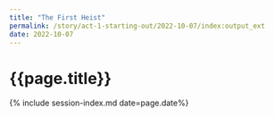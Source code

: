 ```yaml
---
title: "The First Heist"
permalink: /story/act-1-starting-out/2022-10-07/index:output_ext
date: 2022-10-07
---
```


# {{page.title}}

{% include session-index.md date=page.date%}